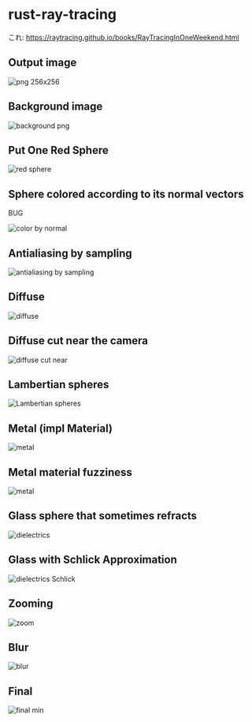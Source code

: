 # rust-ray-tracing

これ: https://raytracing.github.io/books/RayTracingInOneWeekend.html

## Output image

![png 256x256](./images/image.png)

## Background image

![background png](./images/background.png)

## Put One Red Sphere

![red sphere](./images/red_sphere.png)

## Sphere colored according to its normal vectors

BUG

![color by normal](./images/normal.png)

## Antialiasing by sampling

![antialiasing by sampling](./images/pixel_sample.png)

## Diffuse

![diffuse](./images/diffuse.png)

## Diffuse cut near the camera

![diffuse cut near](./images/diffuse_cut_near.png)

## Lambertian spheres

![Lambertian spheres](./images/lambertian_spheres.png)

## Metal (impl Material)

![metal](./images/metal.png)

## Metal material fuzziness

![metal](./images/metal_fuzz.png)

## Glass sphere that sometimes refracts

![dielectrics](./images/dielectrics.png)

## Glass with Schlick Approximation

![dielectrics Schlick](./images/dielectrics_schlick.png)

## Zooming

![zoom](./images/zooming.png)

## Blur

![blur](./images/blur.png)

## Final

![final min](./images/final_min.png)
